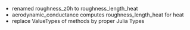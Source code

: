 - renamed roughness_z0h to roughness_length_heat
- aerodynamic_conductance computes roughness_length_heat for heat
- replace ValueTypes of methods by proper Julia Types
